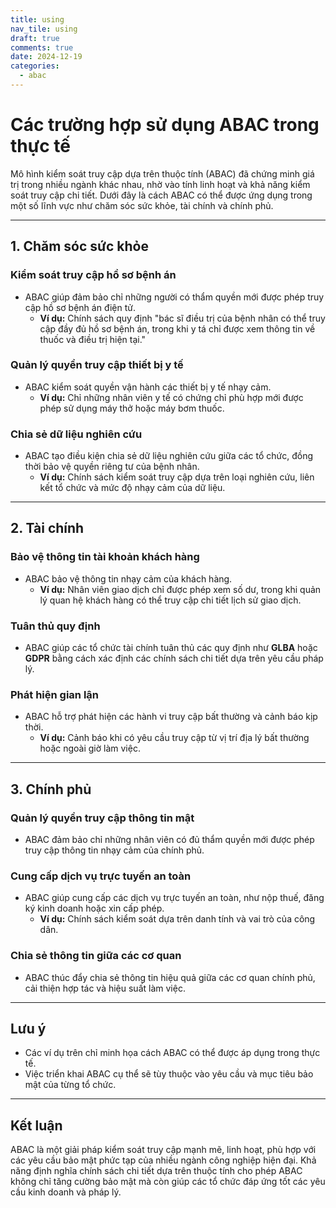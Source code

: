 ```yaml
---
title: using
nav_tile: using
draft: true 
comments: true
date: 2024-12-19
categories:
  - abac
---
```

# Các trường hợp sử dụng ABAC trong thực tế

Mô hình kiểm soát truy cập dựa trên thuộc tính (ABAC) đã chứng minh giá trị trong nhiều ngành khác nhau, nhờ vào tính linh hoạt và khả năng kiểm soát truy cập chi tiết. Dưới đây là cách ABAC có thể được ứng dụng trong một số lĩnh vực như chăm sóc sức khỏe, tài chính và chính phủ.

---

## **1. Chăm sóc sức khỏe**

### **Kiểm soát truy cập hồ sơ bệnh án**
- ABAC giúp đảm bảo chỉ những người có thẩm quyền mới được phép truy cập hồ sơ bệnh án điện tử.
  - **Ví dụ:** Chính sách quy định "bác sĩ điều trị của bệnh nhân có thể truy cập đầy đủ hồ sơ bệnh án, trong khi y tá chỉ được xem thông tin về thuốc và điều trị hiện tại."

### **Quản lý quyền truy cập thiết bị y tế**
- ABAC kiểm soát quyền vận hành các thiết bị y tế nhạy cảm.
  - **Ví dụ:** Chỉ những nhân viên y tế có chứng chỉ phù hợp mới được phép sử dụng máy thở hoặc máy bơm thuốc.

### **Chia sẻ dữ liệu nghiên cứu**
- ABAC tạo điều kiện chia sẻ dữ liệu nghiên cứu giữa các tổ chức, đồng thời bảo vệ quyền riêng tư của bệnh nhân.
  - **Ví dụ:** Chính sách kiểm soát truy cập dựa trên loại nghiên cứu, liên kết tổ chức và mức độ nhạy cảm của dữ liệu.

---

## **2. Tài chính**

### **Bảo vệ thông tin tài khoản khách hàng**
- ABAC bảo vệ thông tin nhạy cảm của khách hàng.
  - **Ví dụ:** Nhân viên giao dịch chỉ được phép xem số dư, trong khi quản lý quan hệ khách hàng có thể truy cập chi tiết lịch sử giao dịch.

### **Tuân thủ quy định**
- ABAC giúp các tổ chức tài chính tuân thủ các quy định như **GLBA** hoặc **GDPR** bằng cách xác định các chính sách chi tiết dựa trên yêu cầu pháp lý.

### **Phát hiện gian lận**
- ABAC hỗ trợ phát hiện các hành vi truy cập bất thường và cảnh báo kịp thời.
  - **Ví dụ:** Cảnh báo khi có yêu cầu truy cập từ vị trí địa lý bất thường hoặc ngoài giờ làm việc.

---

## **3. Chính phủ**

### **Quản lý quyền truy cập thông tin mật**
- ABAC đảm bảo chỉ những nhân viên có đủ thẩm quyền mới được phép truy cập thông tin nhạy cảm của chính phủ.

### **Cung cấp dịch vụ trực tuyến an toàn**
- ABAC giúp cung cấp các dịch vụ trực tuyến an toàn, như nộp thuế, đăng ký kinh doanh hoặc xin cấp phép.
  - **Ví dụ:** Chính sách kiểm soát dựa trên danh tính và vai trò của công dân.

### **Chia sẻ thông tin giữa các cơ quan**
- ABAC thúc đẩy chia sẻ thông tin hiệu quả giữa các cơ quan chính phủ, cải thiện hợp tác và hiệu suất làm việc.

---

## **Lưu ý**

- Các ví dụ trên chỉ minh họa cách ABAC có thể được áp dụng trong thực tế. 
- Việc triển khai ABAC cụ thể sẽ tùy thuộc vào yêu cầu và mục tiêu bảo mật của từng tổ chức.

---

## **Kết luận**

ABAC là một giải pháp kiểm soát truy cập mạnh mẽ, linh hoạt, phù hợp với các yêu cầu bảo mật phức tạp của nhiều ngành công nghiệp hiện đại. Khả năng định nghĩa chính sách chi tiết dựa trên thuộc tính cho phép ABAC không chỉ tăng cường bảo mật mà còn giúp các tổ chức đáp ứng tốt các yêu cầu kinh doanh và pháp lý.

